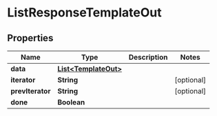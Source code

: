 

# ListResponseTemplateOut


## Properties

| Name | Type | Description | Notes |
|------------ | ------------- | ------------- | -------------|
|**data** | [**List&lt;TemplateOut&gt;**](TemplateOut.md) |  |  |
|**iterator** | **String** |  |  [optional] |
|**prevIterator** | **String** |  |  [optional] |
|**done** | **Boolean** |  |  |




